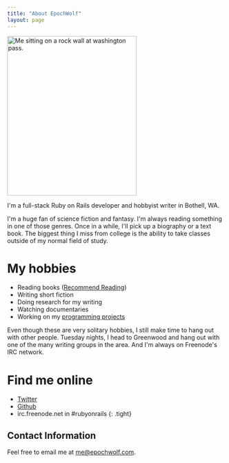 ```yaml
---
title: "About EpochWolf"
layout: page
---
```


<img src="/images/washington-pass.jpg" height="370" width="300" class="right pad-left" alt="Me sitting on a rock wall at washington pass." title="Taken in Washington Pass. It's really pretty in summer.">

I'm a full-stack Ruby on Rails developer and hobbyist writer in Bothell, WA.

I'm a huge fan of science fiction and fantasy. I'm always reading something in one of those genres. Once in a while, I'll pick up a biography or a text book. The biggest thing I miss from college is the ability to take classes outside of my normal field of study.

# My hobbies

* Reading books ([Recommend Reading](/pages/recommended-reading))
* Writing short fiction
* Doing research for my writing
* Watching documentaries
* Working on my [programming projects](/projects/)

Even though these are very solitary hobbies, I still make time to hang out with other people. Tuesday nights, I head to Greenwood and hang out with one of the many writing groups in the area. And I'm always on Freenode's IRC network.

# Find me online

* [Twitter](http://twitter.com/epochwolf)
* [Github](https://github.com/epochwolf)
* irc.freenode.net in #rubyonrails 
{: .tight}


## Contact Information

Feel free to email me at <me@epochwolf.com>.